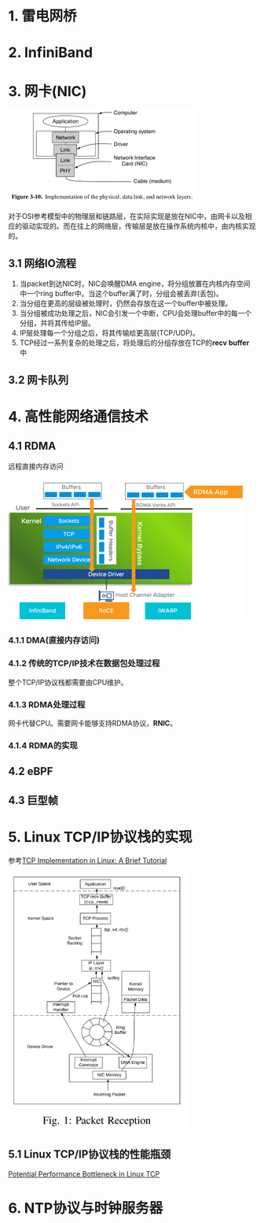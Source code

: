 # 1. 雷电网桥



# 2. InfiniBand





# 3. 网卡(NIC)

<img src="assets/image-20240620202441057.png" alt="image-20240620202441057" style="zoom:50%;" />

对于OSI参考模型中的物理层和链路层，在实际实现是放在NIC中，由网卡以及相应的驱动实现的。而在往上的网络层，传输层是放在操作系统内核中，由内核实现的。



## 3.1 网络IO流程

1. 当packet到达NIC时，NIC会唤醒DMA engine，将分组放置在内核内存空间中一个ring buffer中。当这个buffer满了时，分组会被丢弃(丢包)。
2. 当分组在更高的层级被处理时，仍然会存放在这一个buffer中被处理。
3. 当分组被成功处理之后，NIC会引发一个中断，CPU会处理buffer中的每一个分组，并将其传给IP层。
4. IP层处理每一个分组之后，将其传输给更高层(TCP/UDP)。
5. TCP经过一系列复杂的处理之后，将处理后的分组存放在TCP的**recv buffer**中 



## 3.2 网卡队列







# 4. 高性能网络通信技术



## 4.1 RDMA

远程直接内存访问

<img src="assets/traditional-vs-rdma.png" alt="The Basics of Remote Direct Memory Access (RDMA) in vSphere | VMware" style="zoom:50%;" />



### 4.1.1 DMA(直接内存访问)



### 4.1.2 传统的TCP/IP技术在数据包处理过程

整个TCP/IP协议栈都需要由CPU维护。



### 4.1.3 RDMA处理过程

网卡代替CPU。需要网卡能够支持RDMA协议，**RNIC**。



### 4.1.4 RDMA的实现



## 4.2 eBPF



## 4.3 巨型帧



# 5. Linux TCP/IP协议栈的实现

参考[TCP Implementation in Linux: A Brief Tutorial](https://sn0rt.github.io/media/paper/TCPlinux.pdf)

<img src="assets/image-20240620202905059.png" alt="image-20240620202905059" style="zoom:67%;" />

## 5.1 Linux TCP/IP协议栈的性能瓶颈

[Potential Performance Bottleneck in Linux TCP](https://digital.library.unt.edu/ark:/67531/metadc888303/m2/1/high_res_d/897196.pdf)





# 6. NTP协议与时钟服务器